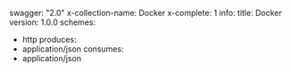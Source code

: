 swagger: "2.0"
x-collection-name: Docker
x-complete: 1
info:
  title: Docker
  version: 1.0.0
schemes:
- http
produces:
- application/json
consumes:
- application/json